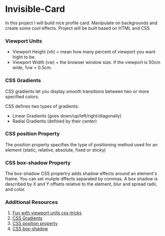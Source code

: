 # Invisible-Card
In this project I will build nice profile card. Manipulate on backgrounds and create some cool effects. Project will be built based on HTML and CSS

### Viewport Units
* Viewport Height (vh) = mean how many percent of viewport you want hight to be.
* Viewport Width (vw)  = the browser window size. If the viewport is 50cm wide, 1vw = 0.5cm.

### CSS Gradients
CSS gradients let you display smooth transitions between two or more specified colors.

CSS defines two types of gradients:

* Linear Gradients (goes down/up/left/right/diagonally)
* Radial Gradients (defined by their center)


### CSS position Property
The position property specifies the type of positioning method used for an element (static, relative, absolute, fixed or sticky)

### CSS box-shadow Property
The box-shadow CSS propertry adds shadow effects around an element's frame. You can set muliple dffects separated by commas. A box shadow is described by X and Y offsets relative to the element, blur and spread radii, and color.


### Additional Resources
1. <a href="https://css-tricks.com/fun-viewport-units/" target="_blank">Fun with viewport units css-tricks</a>
2. <a href="https://www.w3schools.com/css/css3_gradients.asp" target="_blank">CSS Gradients</a>
3. <a href="https://www.w3schools.com/cssref/pr_class_position.asp" target="_blank">CSS position property</a>
4. <a href="https://developer.mozilla.org/en-US/docs/Web/CSS/box-shadow" target="_blank">CSS box-shadow</a>